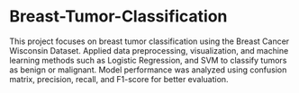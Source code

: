 # Breast-Tumor-Classification
This project focuses on breast tumor classification using the Breast Cancer Wisconsin Dataset. Applied data preprocessing, visualization, and machine learning methods such as Logistic Regression, and SVM to classify tumors as benign or malignant. Model performance was analyzed using confusion matrix, precision, recall, and F1-score for better evaluation.
